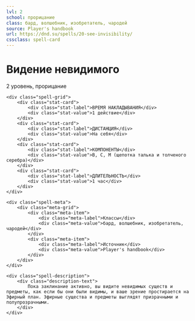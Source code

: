 ```yaml
---
lvl: 2
school: прорицание
class: бард, волшебник, изобретатель, чародей
source: Player's handbook
url: https://dnd.su/spells/20-see-invisibility/
cssclass: spell-card
---
```


<div class="spell-container">
    <div class="spell-header">
        <h1 class="spell-name">Видение невидимого</h1>
        <div class="spell-level">2 уровень, прорицание</div>
    </div>
    
    <div class="spell-grid">
        <div class="stat-card">
            <div class="stat-label">ВРЕМЯ НАКЛАДЫВАНИЯ</div>
            <div class="stat-value">1 действие</div>
        </div>
        <div class="stat-card">
            <div class="stat-label">ДИСТАНЦИЯ</div>
            <div class="stat-value">На себя</div>
        </div>
        <div class="stat-card">
            <div class="stat-label">КОМПОНЕНТЫ</div>
            <div class="stat-value">В, С, М (щепотка талька и толченого серебра)</div>
        </div>
        <div class="stat-card">
            <div class="stat-label">ДЛИТЕЛЬНОСТЬ</div>
            <div class="stat-value">1 час</div>
        </div>
    </div>
    
    <div class="spell-meta">
        <div class="meta-grid">
            <div class="meta-item">
                <div class="meta-label">Классы</div>
                <div class="meta-value">бард, волшебник, изобретатель, чародей</div>
            </div>
            <div class="meta-item">
                <div class="meta-label">Источник</div>
                <div class="meta-value">Player's handbook</div>
            </div>
        </div>
    </div>
    
    <div class="spell-description">
        <div class="description-text">
            Пока заклинание активно, вы видите невидимых существ и предметы, как если бы они были видимы, и ваше зрение простирается на Эфирный план. Эфирные существа и предметы выглядят призрачными и полупрозрачными.
        </div>
    </div>
</div>